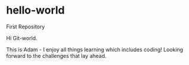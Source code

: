 # hello-world
First Repository

Hi Git-world.

This is Adam - I enjoy all things learning which includes coding!
Looking forward to the challenges that lay ahead.
